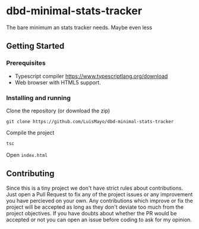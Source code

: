 # dbd-minimal-stats-tracker
 The bare minimum an stats tracker needs. Maybe even less

## Getting Started

### Prerequisites
- Typescript compiler https://www.typescriptlang.org/download
- Web browser with HTML5 support.

### Installing and running

Clone the repository (or download the zip)

```
git clone https://github.com/LuisMayo/dbd-minimal-stats-tracker
```

Compile the project
``` bash
tsc
```

Open `index.html`

## Contributing
Since this is a tiny project we don't have strict rules about contributions. Just open a Pull Request to fix any of the project issues or any improvement you have percieved on your own. Any contributions which improve or fix the project will be accepted as long as they don't deviate too much from the project objectives. If you have doubts about whether the PR would be accepted or not you can open an issue before coding to ask for my opinion.
